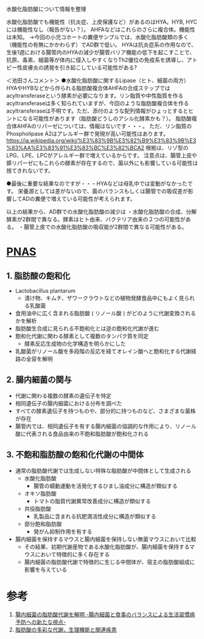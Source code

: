 水酸化脂肪酸について情報を整理

水酸化脂肪酸でも機能性（抗炎症、上皮保護など）があるのはHYA。HYB, HYCには機能性なし（報告がない？）。
AHFAなどはこれらのさらに複合体。機能性は未知。
→今回の小児コホートの糞便サンプルでは、水酸化脂肪酸類の多く（機能性の有無にかかわらず）でAD群で低い。	HYAは抗炎症系の作用なので、生後1週における腸管内のHYAの減少が腸管バリア機能の低下を起こすことで、抗原、毒素、細菌等が体内に侵入しやすくなりTh2優位の免疫系を誘導し、アトピー性皮膚炎の誘発を引き起こしている可能性がある?

＜池田さんコメント＞
●水酸化脂肪酸に関するLipase（ヒト、細菌の両方）
HYAやHYBなどから作られる脂肪酸複合体AHFAの合成ステップではacyltransferaseという酵素が必要になります。リン脂質や中性脂質を作るacyltransferaseは多く知られていますが、今回のような脂肪酸複合体を作るacyltransferaseは不明です。ただ、添付のような配列情報がひょっとするとヒントになる可能性があります（脂肪酸どうしのアシル化酵素かも？）。
脂肪酸複合体AHFAのリパーゼについては、情報はないです・・・。
ただ、リン脂質のPhospholipase A2はアレルギー群で発現が高い可能性はあります。
https://ja.wikipedia.org/wiki/%E3%83%9B%E3%82%B9%E3%83%9B%E3%83%AA%E3%83%91%E3%83%BC%E3%82%BCA2
根拠は、リゾ型のLPG、LPE、LPCがアレルギー群で増えているからです。
注意点は、腸管上皮や膵リパーゼにもこれらの酵素が存在するので、菌以外にも影響している可能性は捨てきれないです。

●最後に重要な結果なのですが・・・HYAなどは母乳中では変動がなかったです。
栄養源としては差がないので、菌のバランスもしくは腸管での吸収差が影響してADの糞便で増えている可能性が考えられます。

以上の結果から、AD群での水酸化脂肪酸の減少は
・水酸化脂肪酸の合成、分解酵素が2群間で異なる。酵素はヒト由来、バクテリア由来の２つの可能性がある。
・腸管上皮での水酸化脂肪酸の吸収能が2群間で異なる可能性がある。


# [PNAS](http://dx.doi.org/10.1073/pnas.1312937110)
## 1. 脂肪酸の飽和化
* Lactobacillus plantarum
  - 漬け物、キムチ、ザワークラウトなどの植物発酵食品中にもよく見られる乳酸菌
* 食用油中に広く含まれる脂肪酸 ( リノール酸 ) がどのように代謝変換されるかを解析
* 脂肪酸生合成に見られる不飽和化とは逆の飽和化代謝が進む
* 飽和化代謝に関わる酵素として複数のタンパク質を同定
  - 酵素反応生成物の化学構造を明らかにした
* 乳酸菌がリノール酸を多段階の反応を経てオレイン酸へと飽和化する代謝経路の全容を解明

## 2. 腸内細菌の関与
* 代謝に関わる複数の酵素の遺伝子を特定
* 相同遺伝子の腸内細菌における分布を調べた
* すべての酵素遺伝子を持つものや、部分的に持つものなど、さまざまな菌株が存在
* 腸管内では、相同遺伝子を有する腸内細菌の協調的な作用により、リノール酸に代表される食品由来の不飽和脂肪酸が飽和化される

## 3. 不飽和脂肪酸の飽和化代謝の中間体
* 通常の脂肪酸代謝では生成しない特殊な脂肪酸が中間体として生成される
  - 水酸化脂肪酸
    - 腸管の蠕動運動を活発化するひまし油成分に構造が類似する
  - オキソ脂肪酸
    - トマトの脂質代謝異常改善成分に構造が類似する
  - 共役脂肪酸
    - 乳製品に含まれる抗肥満活性成分に構造が類似する
  - 部分飽和脂肪酸
    - 発がん抑制作用を有する
* 腸内細菌を保持するマウスと腸内細菌を保持しない無菌マウスにおいて比較
  * その結果、初期代謝産物である水酸化脂肪酸が、腸内細菌を保持するマウスにおいて特徴的に多く存在する
  - 腸内細菌の脂肪酸代謝で特徴的に生じる中間体が、宿主の脂肪酸組成に影響を与えている

# 参考
1. [腸内細菌の脂肪酸代謝を解明 -腸内細菌と食事のバランスによる生活習慣病予防への新たな視点-](http://www.kyoto-u.ac.jp/static/ja/news_data/h/h1/news6/2013_1/131004_2.htm)
2. [脂肪酸の多彩な代謝，生理機能と関連疾患](http://www.jbsoc.or.jp/seika/wp-content/uploads/2013/05/82-07-03.pdf)
